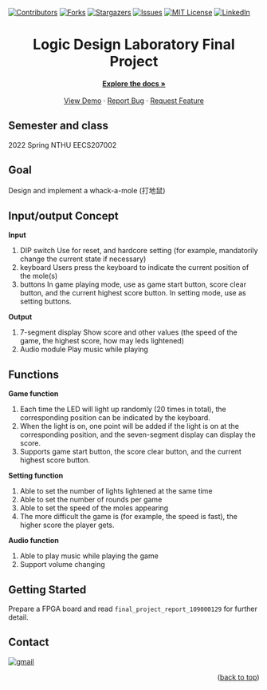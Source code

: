 <a name="readme-top"></a>

<!-- PROJECT SHIELDS -->
[![Contributors][contributors-shield]][contributors-url]
[![Forks][forks-shield]][forks-url]
[![Stargazers][stars-shield]][stars-url]
[![Issues][issues-shield]][issues-url]
[![MIT License][license-shield]][license-url]
[![LinkedIn][linkedin-shield]][linkedin-url]

# <center>Logic Design Laboratory Final Project</center>

<div align="center">

  <p align="center">
    <a href="https://github.com/Lewis-Tsai/2022-Spring-Logic-Design-Laboratory-Final-Project"><strong>Explore the docs »</strong></a>
    <br />
    <br />
    <a href="https://github.com/Lewis-Tsai/2022-Spring-Logic-Design-Laboratory-Final-Project">View Demo</a>
    ·
    <a href="https://github.com/Lewis-Tsai/2022-Spring-Logic-Design-Laboratory-Final-Project/issues">Report Bug</a>
    ·
    <a href="https://github.com/Lewis-Tsai/2022-Spring-Logic-Design-Laboratory-Final-Project/issues">Request Feature</a>
  </p>
</div>

## Semester and class
2022 Spring NTHU EECS207002	

## Goal
Design and implement a whack-a-mole (打地鼠)

## Input/output Concept
**Input**
1.	DIP switch
Use for reset, and hardcore setting (for example, mandatorily change the current state if necessary)
2.	keyboard
Users press the keyboard to indicate the current position of the mole(s)
3.	buttons
In game playing mode, use as game start button, score clear button, and the current highest score button. In setting mode, use as setting buttons.
 
**Output**
1.	7-segment display
Show score and other values (the speed of the game, the highest score, how may leds lightened)
2.	Audio module
Play music while playing


## Functions
**Game function** 
1. Each time the LED will light up randomly (20 times in total), the corresponding position can be indicated by the keyboard. 
2. When the light is on, one point will be added if the light is on at the corresponding position, and the seven-segment display can display the score. 
3. Supports game start button, the score clear button, and the current highest score button.

**Setting function** 
1. Able to set the number of lights lightened at the same time 
2. Able to set the number of rounds per game
3. Able to set the speed of the moles appearing
4. The more difficult the game is (for example, the speed is fast), the higher score the player gets.

**Audio function** 
1. Able to play music while playing the game
2. Support volume changing


## Getting Started

Prepare a FPGA board and read `final_project_report_109000129` for further detail.

## Contact

[![gmail][gmail]][gmail-url]

<p align="right">(<a href="#readme-top">back to top</a>)</p>



<!-- MARKDOWN LINKS & IMAGES -->
<!-- https://www.markdownguide.org/basic-syntax/#reference-style-links -->
[contributors-shield]: https://img.shields.io/github/contributors/Lewis-Tsai/2022-Spring-Logic-Design-Laboratory-Final-Project.svg?style=for-the-badge
[contributors-url]: https://github.com/Lewis-Tsai/2022-Spring-Logic-Design-Laboratory-Final-Project/contributors
[forks-shield]: https://img.shields.io/github/forks/Lewis-Tsai/2022-Spring-Logic-Design-Laboratory-Final-Project.svg?style=for-the-badge
[forks-url]: https://github.com/Lewis-Tsai/2022-Spring-Logic-Design-Laboratory-Final-Project/network/members
[stars-shield]: https://img.shields.io/github/stars/Lewis-Tsai/2022-Spring-Logic-Design-Laboratory-Final-Project.svg?style=for-the-badge
[stars-url]: https://github.com/Lewis-Tsai/2022-Spring-Logic-Design-Laboratory-Final-Project/stargazers
[issues-shield]: https://img.shields.io/github/issues/Lewis-Tsai/2022-Spring-Logic-Design-Laboratory-Final-Project.svg?style=for-the-badge
[issues-url]: https://github.com/Lewis-Tsai/2022-Spring-Logic-Design-Laboratory-Final-Project/issues
[license-shield]: https://img.shields.io/github/license/Lewis-Tsai/2022-Spring-Logic-Design-Laboratory-Final-Project.svg?style=for-the-badge
[license-url]: https://github.com/Lewis-Tsai/2022-Spring-Logic-Design-Laboratory-Final-Project/blob/master/LICENSE.txt
[linkedin-shield]: https://img.shields.io/badge/-LinkedIn-black.svg?style=for-the-badge&logo=linkedin&colorB=555
[linkedin-url]: https://linkedin.com/in/lewis-tsai-7b570421a
[product-screenshot]: images/screenshot.png

[gmail]: https://img.shields.io/badge/Gmail-D14836?style=for-the-badge&logo=gmail&logoColor=white
[gmail-url]: mailto:A38050787@gmail.com
